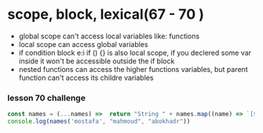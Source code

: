 # scope, block, lexical(67 - 70 )
- global scope can't access local variables like: functions
- local scope can access global variables
- if condition block e:i if () {} is also local scope, if you declered some var inside it won't be accessible outside the if block
- nested functions can access the higher functions variables, but parent function can't access its childre variables

### lesson 70 challenge
```js
const names = (...names) =>  return "String " + names.map((name) => `[${name}]`).join(', ') + " => Done !"
console.log(names('mostafa', "mahmoud", "abokhadr"))
```
